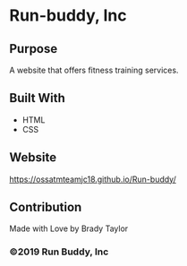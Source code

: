 # Run-buddy, Inc

## Purpose
A website that offers fitness training services.

## Built With
* HTML
* CSS

## Website
https://ossatmteamjc18.github.io/Run-buddy/

## Contribution
Made with Love by Brady Taylor

### ©2019 Run Buddy, Inc
